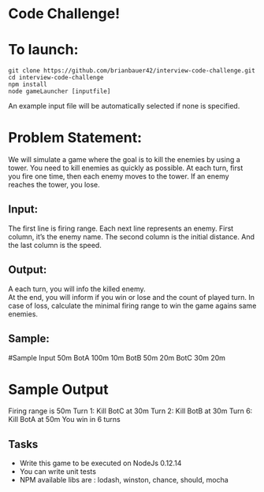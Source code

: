 # Code Challenge!


# To launch:
```
git clone https://github.com/brianbauer42/interview-code-challenge.git
cd interview-code-challenge
npm install
node gameLauncher [inputfile]
```
An example input file will be automatically selected if none is specified.



# Problem Statement:
We will simulate a game where the goal is to kill the enemies by using a tower.  You need to kill enemies as quickly as possible. 
At each turn, first you fire one time, then each enemy moves to the tower. 
If an enemy reaches the tower, you lose.

## Input:
The first line is firing range. 
Each next line represents an enemy. 
First column, it’s the enemy name. The second column is the initial distance. And the last column is the speed.

## Output:  
A each turn, you will info the killed enemy.  
At the end, you will inform if you win or lose and the count of played turn. 
In case of loss, calculate the minimal firing range to win the game agains same enemies.

## Sample:

#Sample Input 
50m 
BotA 100m 10m
BotB 50m 20m
BotC 30m 20m

# Sample Output
Firing range is 50m
Turn 1: Kill BotC at 30m
Turn 2: Kill BotB at 30m
Turn 6: Kill BotA at 50m
You win in 6 turns

## Tasks
- Write this game to be executed on NodeJs 0.12.14
- You can write unit tests
- NPM available libs are : lodash, winston, chance, should, mocha